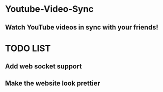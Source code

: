 # Youtube-Video-Sync

## Watch YouTube videos in sync with your friends!

# TODO LIST
## Add web socket support
## Make the website look prettier

